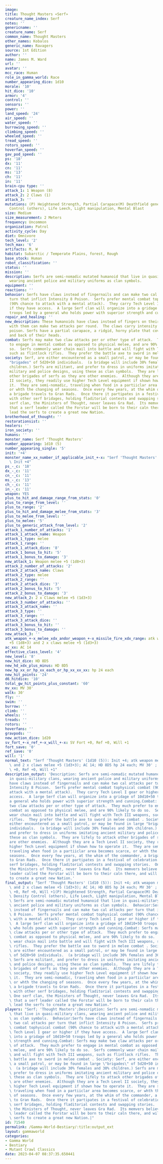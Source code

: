 ```yaml
---
image:
title: Thought Masters «Serf»
creature_name_index: Serf
notes: ''
genericname: ''
creature_name: Serf
common_name: Thought Masters
other_names: Kobalos
generic_name: Ravagers
source: 1st Edition
author: ''
name: James M. Ward
url: ''
avatar: ''
mcc_race: Human
role_in_gamma_world: Race
number_appearing_dice: 1d10
morale: '10'
hit_dice: '10'
armor: '4'
control: ''
sensors: ''
power: ''
land_speed: '24'
air_speed: ''
water_speed: ''
burrowing_speed: ''
climbing_speed: ''
wheeled_speed: ''
tread_speed: ''
rotors_speed: ''
hoverfan_speed: ''
gav_pod_speed: ''
ps: '18'
dx: '11'
cn: '11'
ms: '13'
ch: '11'
in: '11'
brain-cpu type: ''
attack_1: 1 Weapon (8)
attack_2: 2 Claws (1)
attack_3: ''
mutations: (P) Heightened Strength, Partial Carapace(M) Deathfield generation, Density
  Control (others), Life Leech, Light manipulation, Mental Blast
size: Medium
size_measurement: 2 Meters
frequency: Uncommon
organization: Patrol
activity_cycle: Day
diet: Omnivore
tech_level: '2'
tech_max: '6'
artifacts: M, W
habitat: Subarctic / Temperate Plains, forest, Rough
base_stock: Human
robot_classification: ''
status: ''
mission: ''
description: Serfs are semi-nomadic mutated humanoid that live in quasi-military clans,
  wearing ancient police and military uniforms as clan symbols.
equipment: ''
reactions: ''
behavior: Serfs have claws instead of fingernails and can make two cal attacks per
  turn that inflict Intensity 8 Poison.  Serfs prefer mental combat tophysical combat
  (90% chance to attack with a mental attack).  They carry Tech Level I gear or higher
  if they have access.  A large Serf clan will organize into a gridage of 10d10+50
  troops led by a general who holds power with superior strength and cunning.
repair_and_healing: ''
new_description: These humanoids have claws instead of fingers on their hands and
  with them can make two attacks per round.  The claws carry intensity 8 debilitative
  poison. Serfs have a partial carapace, a ridgid, horny plate that covers the top
  and back of their heads.
combat: Serfs may make two claw attacks per or other type of attack.  They much prefer
  to engage in mental combat as opposed to physical melee, and are 90% likely to do
  so.  Serfs commonly wear chain mail into battle and will fight with Tech III weapons,
  such as flintlock rifles.  They prefer the battle axe to sword in melee combat .
society: Serf, are either encountered as a small patrol, or may be found in large
  "brigades" of 5d20+50 individuals.  (a bridage will include 30% females and 30%
  children.) Serfs are militant, and prefer to dress in uniforms imitating ancient
  military and police designs, using these as clan symbols.  They are lifely to attack
  other brigades of serfs as they are other enemies.  Although they are a Tech Level
  II society, they readily use higher Tech Level equipment if shown how to operate
  it.  They are semi-nomadic, traveling when food in a partiiclar area becomes scarce,
  or whth the changing of seasons.  Once every few years, at the whim of the commander,
  a brigade travels to Gran Rads.  Once there it partipates in a festival of celebration
  with other serf bridages, holding fladitorial contests and swapping stories.  One
  serf clan, the Ministers of Thought, never leaves Gra Rad.  Its memvers believe
  that a serf leader called the Forstar will be born to their caln there, and will
  lead the serfs to create a great new Nation.
brotherhood_of_thought: ''
restorationsist: ''
healers: ''
iron_society: ''
humans: ''
monster_name: Serf 'Thought Masters'
number_appearing: 1d10 (5)
number_appearing_single: '5'
init: '+4'
monster_name_xx_number_if_applicable_init_+-x: "Serf 'Thought Masters' (1d10 (5)):\
  \ Init +4"
ps_-_c: '18'
dx_-_c: '11'
cn_-_c: '11'
ms_-_c: '13'
ch_-_c: '11'
in_-_c: '11'
weapon: YES
plus_to_hit_and_damage_range_from_stats: '0'
plus_to_range_from_level: ''
plus_to_range: '2'
plus_to_hit_and_damage_melee_from_stats: '3'
plus_to_melee_from_level: ''
plus_to_melee: '5'
plus_to_generic_attack_from_level: '2'
attack_1_number_of_attacks: '1'
attack_1_attack_name: Weapon
attack_1_type: melee
attack_1_range: ''
attack_1_attack_dice: '8'
attack_1_bonus_to_hit: '5'
attack_1_bonus_to_damage: '3'
new_attack_1: Weapon melee +5 (1d8+3)
attack_2_number_of_attacks: '2'
attack_2_attack_name: Claws
attack_2_type: melee
attack_2_range: ''
attack_2_attack_dice: '3'
attack_2_bonus_to_hit: '5'
attack_2_bonus_to_damage: '3'
new_attack_2: 2 x Claws melee +5 (1d3+3)
attack_3_number_of_attacks: ''
attack_3_attack_name: ''
attack_3_type: ''
attack_3_range: ''
attack_3_attack_dice: ''
attack_3_bonus_to_hit: ''
attack_3_bonus_to_damage: ''
new_attack_3: ''
atk_weapon_+-x_melee_xdx_andor_weapon_+-x_missile_fire_xdx_range: atk weapon melee
  +5 (1d8+3) and 2 x claws melee +5 (1d3+3)
ac_xx: AC 14
effective_class_level: '4'
new_level: '8'
new_hit_dice: HD 8D5
new_hd_xdx_plus_minus: HD 8D5
new_hp_xx_or_hp_xx_each_or_hp_xx_xx_xx: hp 24 each
new_hit_points: '24'
d6_hitdice: '10'
total_gw_hit_points_plus_constant: '60'
mv_xx: MV 30'
walk: 30'
fly: ''
swim: ''
burrow: ''
climb: ''
wheels: ''
treads: ''
rotors: ''
hoverfans: ''
gravpods: ''
new_action_dice: 1d20
sv_fort_+-x_ref_+-x_will_+-x: SV Fort +0, Ref +0, Will +1
fort_save: '0'
ref_save: '0'
will: '1'
normal_text: "Serf 'Thought Masters' (1d10 (5)): Init +4; atk weapon melee +5 (1d8+3)\
  \ and 2 x claws melee +5 (1d3+3); AC 14; HD 8D5 hp 24 each; MV 30' ; 1d20; SV Fort\
  \ +0, Ref +0, Will +1"
description_output: 'Description: Serfs are semi-nomadic mutated humanoid that live
  in quasi-military clans, wearing ancient police and military uniforms as clan symbols.  Behavior:Serfs
  have claws instead of fingernails and can make two cal attacks per turn that inflict
  Intensity 8 Poison.  Serfs prefer mental combat tophysical combat (90% chance to
  attack with a mental attack).  They carry Tech Level I gear or higher if they have
  access.  A large Serf clan will organize into a gridage of 10d10+50 troops led by
  a general who holds power with superior strength and cunning.Combat: Serfs may make
  two claw attacks per or other type of attack.  They much prefer to engage in mental
  combat as opposed to physical melee, and are 90% likely to do so.  Serfs commonly
  wear chain mail into battle and will fight with Tech III weapons, such as flintlock
  rifles.  They prefer the battle axe to sword in melee combat . Society: Serf, are
  either encountered as a small patrol, or may be found in large "brigades" of 5d20+50
  individuals.  (a bridage will include 30% females and 30% children.) Serfs are militant,
  and prefer to dress in uniforms imitating ancient military and police designs, using
  these as clan symbols.  They are lifely to attack other brigades of serfs as they
  are other enemies.  Although they are a Tech Level II society, they readily use
  higher Tech Level equipment if shown how to operate it.  They are semi-nomadic,
  traveling when food in a partiiclar area becomes scarce, or whth the changing of
  seasons.  Once every few years, at the whim of the commander, a brigade travels
  to Gran Rads.  Once there it partipates in a festival of celebration with other
  serf bridages, holding fladitorial contests and swapping stories.  One serf clan,
  the Ministers of Thought, never leaves Gra Rad.  Its memvers believe that a serf
  leader called the Forstar will be born to their caln there, and will lead the serfs
  to create a great new Nation.'
final_output: "Serf 'Thought Masters' (1d10 (5)): Init +4; atk weapon melee +5 (1d8+3)\
  \ and 2 x claws melee +5 (1d3+3); AC 14; HD 8D5 hp 24 each; MV 30' ; 1d20; SV Fort\
  \ +0, Ref +0, Will +1(P) Heightened Strength, Partial Carapace(M) Deathfield generation,\
  \ Density Control (others), Life Leech, Light manipulation, Mental BlastDescription:\
  \ Serfs are semi-nomadic mutated humanoid that live in quasi-military clans, wearing\
  \ ancient police and military uniforms as clan symbols.  Behavior:Serfs have claws\
  \ instead of fingernails and can make two cal attacks per turn that inflict Intensity\
  \ 8 Poison.  Serfs prefer mental combat tophysical combat (90% chance to attack\
  \ with a mental attack).  They carry Tech Level I gear or higher if they have access.\
  \  A large Serf clan will organize into a gridage of 10d10+50 troops led by a general\
  \ who holds power with superior strength and cunning.Combat: Serfs may make two\
  \ claw attacks per or other type of attack.  They much prefer to engage in mental\
  \ combat as opposed to physical melee, and are 90% likely to do so.  Serfs commonly\
  \ wear chain mail into battle and will fight with Tech III weapons, such as flintlock\
  \ rifles.  They prefer the battle axe to sword in melee combat . Society: Serf,\
  \ are either encountered as a small patrol, or may be found in large \"brigades\"\
  \ of 5d20+50 individuals.  (a bridage will include 30% females and 30% children.)\
  \ Serfs are militant, and prefer to dress in uniforms imitating ancient military\
  \ and police designs, using these as clan symbols.  They are lifely to attack other\
  \ brigades of serfs as they are other enemies.  Although they are a Tech Level II\
  \ society, they readily use higher Tech Level equipment if shown how to operate\
  \ it.  They are semi-nomadic, traveling when food in a partiiclar area becomes scarce,\
  \ or whth the changing of seasons.  Once every few years, at the whim of the commander,\
  \ a brigade travels to Gran Rads.  Once there it partipates in a festival of celebration\
  \ with other serf bridages, holding fladitorial contests and swapping stories. \
  \ One serf clan, the Ministers of Thought, never leaves Gra Rad.  Its memvers believe\
  \ that a serf leader called the Forstar will be born to their caln there, and will\
  \ lead the serfs to create a great new Nation."
players: "Serf; 'Thought Masters';Description: Serfs are semi-nomadic mutated humanoid\
  \ that live in quasi-military clans, wearing ancient police and military uniforms\
  \ as clan symbols.  Behavior:Serfs have claws instead of fingernails and can make\
  \ two cal attacks per turn that inflict Intensity 8 Poison.  Serfs prefer mental\
  \ combat tophysical combat (90% chance to attack with a mental attack).  They carry\
  \ Tech Level I gear or higher if they have access.  A large Serf clan will organize\
  \ into a gridage of 10d10+50 troops led by a general who holds power with superior\
  \ strength and cunning.Combat: Serfs may make two claw attacks per or other type\
  \ of attack.  They much prefer to engage in mental combat as opposed to physical\
  \ melee, and are 90% likely to do so.  Serfs commonly wear chain mail into battle\
  \ and will fight with Tech III weapons, such as flintlock rifles.  They prefer the\
  \ battle axe to sword in melee combat . Society: Serf, are either encountered as\
  \ a small patrol, or may be found in large \"brigades\" of 5d20+50 individuals.\
  \  (a bridage will include 30% females and 30% children.) Serfs are militant, and\
  \ prefer to dress in uniforms imitating ancient military and police designs, using\
  \ these as clan symbols.  They are lifely to attack other brigades of serfs as they\
  \ are other enemies.  Although they are a Tech Level II society, they readily use\
  \ higher Tech Level equipment if shown how to operate it.  They are semi-nomadic,\
  \ traveling when food in a partiiclar area becomes scarce, or whth the changing\
  \ of seasons.  Once every few years, at the whim of the commander, a brigade travels\
  \ to Gran Rads.  Once there it partipates in a festival of celebration with other\
  \ serf bridages, holding fladitorial contests and swapping stories.  One serf clan,\
  \ the Ministers of Thought, never leaves Gra Rad.  Its memvers believe that a serf\
  \ leader called the Forstar will be born to their caln there, and will lead the\
  \ serfs to create a great new Nation.|"
id: 71540
permalink: /Gamma-World-Bestiary/:title:output_ext
layout: gammaworld
categories:
- Gamma World
- Bestiary
- Mutant Crawl Classics
date: 2023-04-07 08:37:35.650441
---
```

